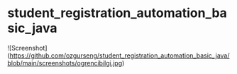 # student_registration_automation_basic_java
![Screenshot] (https://github.com/ozgurseng/student_registration_automation_basic_java/blob/main/screenshots/ogrencibilgi.jpg)